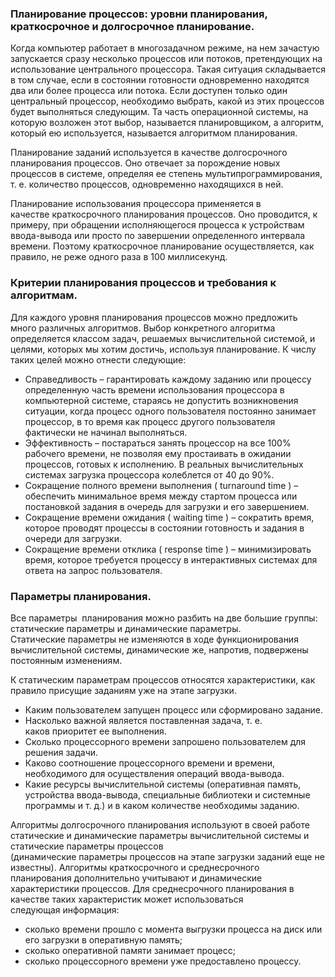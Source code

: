 ### Планирование процессов: уровни планирования, краткосрочное и долгосрочное планирование. 

Когда компьютер работает в многозадачном режиме, на нем зачастую запускается сразу несколько процессов или потоков, претендующих на использование центрального процессора. Такая ситуация складывается в том случае, если в состоянии готовности одновременно находятся два или более процесса или потока. Если доступен только один центральный процессор, необходимо выбрать, какой из этих процессов будет выполняться следующим. Та часть операционной системы, на которую возложен этот выбор, называется планировщиком, а алгоритм, который ею используется, называется алгоритмом планирования.

Планирование заданий используется в качестве долгосрочного планирования процессов. Оно отвечает за порождение новых процессов в системе, определяя ее степень мультипрограммирования, т. е. количество процессов, одновременно находящихся в ней.

Планирование использования процессора применяется в качестве краткосрочного планирования процессов. Оно проводится, к примеру, при обращении исполняющегося процесса к устройствам ввода-вывода или просто по завершении определенного интервала времени. Поэтому краткосрочное планирование осуществляется, как правило, не реже одного раза в 100 миллисекунд.

### Критерии планирования процессов и требования к алгоритмам. 

Для каждого уровня планирования процессов можно предложить много различных алгоритмов. Выбор конкретного алгоритма определяется классом задач, решаемых вычислительной системой, и целями, которых мы хотим достичь, используя планирование. К числу таких целей можно отнести следующие:

- Справедливость – гарантировать каждому заданию или процессу определенную часть времени использования процессора в компьютерной системе, стараясь не допустить возникновения ситуации, когда процесс одного пользователя постоянно занимает процессор, в то время как процесс другого пользователя фактически не начинал выполняться.
- Эффективность – постараться занять процессор на все 100% рабочего времени, не позволяя ему простаивать в ожидании процессов, готовых к исполнению. В реальных вычислительных системах загрузка процессора колеблется от 40 до 90%.
- Сокращение полного времени выполнения ( turnaround time ) – обеспечить минимальное время между стартом процесса или постановкой задания в очередь для загрузки и его завершением.
- Сокращение времени ожидания ( waiting time ) – сократить время, которое проводят процессы в состоянии готовность и задания в очереди для загрузки.
- Сокращение времени отклика ( response time ) – минимизировать время, которое требуется процессу в интерактивных системах для ответа на запрос пользователя.

### Параметры планирования.
Все параметры  планирования можно разбить на две большие группы: статические параметры и динамические параметры. Статические параметры не изменяются в ходе функционирования вычислительной системы, динамические же, напротив, подвержены постоянным изменениям.

К статическим параметрам процессов относятся характеристики, как правило присущие заданиям уже на этапе загрузки.

- Каким пользователем запущен процесс или сформировано задание.
- Насколько важной является поставленная задача, т. е. каков приоритет ее выполнения.
- Сколько процессорного времени запрошено пользователем для решения задачи.
- Каково соотношение процессорного времени и времени, необходимого для осуществления операций ввода-вывода.
- Какие ресурсы вычислительной системы (оперативная память, устройства ввода-вывода, специальные библиотеки и системные программы и т. д.) и в каком количестве необходимы заданию.

Алгоритмы долгосрочного планирования используют в своей работе статические и динамические параметры вычислительной системы и статические параметры процессов (динамические параметры процессов на этапе загрузки заданий еще не известны). Алгоритмы краткосрочного и среднесрочного планирования дополнительно учитывают и динамические характеристики процессов. Для среднесрочного планирования в качестве таких характеристик может использоваться следующая информация:

- сколько времени прошло с момента выгрузки процесса на диск или его загрузки в оперативную память;
- сколько оперативной памяти занимает процесс;
- сколько процессорного времени уже предоставлено процессу.